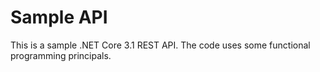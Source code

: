 # Sample API

This is a sample .NET Core 3.1 REST API. The code uses some functional programming principals.

